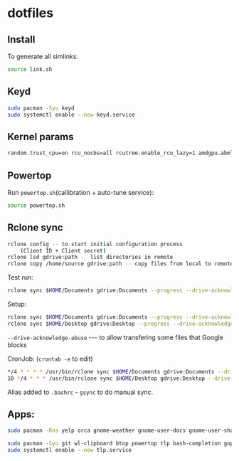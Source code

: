 # dotfiles

## Install

To generate all simlinks:

```bash
source link.sh
```

## Keyd

```bash
sudo pacman -Syu keyd
sudo systemctl enable --now keyd.service
```

## Kernel params

```bash
random.trust_cpu=on rcu_nocbs=all rcutree.enable_rcu_lazy=1 amdgpu.abmlevel=0
```

## Powertop

Run `powertop.sh`(callibration + auto-tune service):
```bash
source powertop.sh
```

## Rclone sync

```bash
rclone config -- to start initial configuration process
	(Client ID + Client secret)
rclone lsd gdrive:path -- list directories in remote
rclone copy /home/source gdrive:path -- copy files from local to remote
```
Test run:
```bash
rclone sync $HOME/Documents gdrive:Documents --progress --drive-acknowledge-abuse --dry-run
```

Setup:
```bash
rclone sync $HOME/Documents gdrive:Documents --progress --drive-acknowledge-abuse
rclone sync $HOME/Desktop gdrive:Desktop --progress --drive-acknowledge-abuse
```

`--drive-acknowledge-abuse` --- to allow transfering some files that Google blocks

CronJob: (`crontab -e` to edit)
```bash
*/4 * * * * /usr/bin/rclone sync $HOME/Documents gdrive:Documents --drive-acknowledge-abuse >> $HOME/.logs/rclone/rclone-gdrive-doc.log 2>&1
10 */4 * * * /usr/bin/rclone sync $HOME/Desktop gdrive:Desktop --drive-acknowledge-abuse >> $HOME/.logs/rclone/rclone-gdrive-desk.log 2>&1
```
Alias added to `.bashrc` - `gsync` to do manual sync.

## Apps:

```bash
sudo pacman -Rns yelp orca gnome-weather gnome-user-docs gnome-user-share gnome-tour gnome-software gnome-maps gnome-contacts epiphany malcontent
```

```bash
sudo pacman -Syu git wl-clipboard btop powertop tlp bash-completion gopls lua-language-server neovim telegram-desktop ttf-0xproto-nerd impala ripgrep fd fzf tmux
sudo systemctl enable --now tlp.service
```
